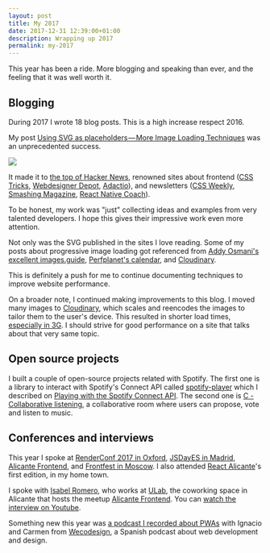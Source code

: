 ```yaml
---
layout: post
title: My 2017
date: 2017-12-31 12:39:00+01:00
description: Wrapping up 2017
permalink: my-2017
---
```


This year has been a ride. More blogging and speaking than ever, and the feeling that it was well worth it.

<!-- more -->

## Blogging
During 2017 I wrote 18 blog posts. This is a high increase respect 2016.


My post [Using SVG as placeholders — More Image Loading Techniques](/svg-placeholders) was an unprecedented success.

<img
 src="https://res.cloudinary.com/jmperez/image/upload/w_auto,f_auto,c_scale/v1509278557/jmperez-composition-primitive_j8zyfn.jpg"
    sizes="(max-width: 768px) 100vw, 684px" />

It made it to [the top of Hacker News](https://news.ycombinator.com/item?id=15696596), renowned sites about frontend ([CSS Tricks](https://css-tricks.com/svg-as-a-placeholder/), [Webdesigner Depot](https://www.webdesignerdepot.com/2017/11/popular-design-news-of-the-week-november-13-2017-november-19-2017/), [Adactio](https://adactio.com/links/13108)), and newsletters ([CSS Weekly](http://css-weekly.com/issue-290/), [Smashing Magazine](http://mailchi.mp/smashingmagazine/smashing-194-big-bang-relaunch-ux-and-fighting-scammers-1131597), [React Native Coach](http://reactnativecoach.com/issues/16)).

To be honest, my work was "just" collecting ideas and examples from very talented developers. I hope this gives their impressive work even more attention.

Not only was the SVG published in the sites I love reading. Some of my posts about progressive image loading got referenced from [Addy Osmani's excellent images.guide](https://images.guide/#-a-id-lazy-load-non-critical-images-href-lazy-load-non-critical-images-lazy-load-non-critical-images-a-), [Perfplanet's calendar](http://calendar.perfplanet.com/2017/progressive-image-loading-using-intersection-observer-and-sqip/), and [Cloudinary](https://cloudinary.com/blog/an_introduction_to_progressive_image_rendering).

This is definitely a push for me to continue documenting techniques to improve website performance.

On a broader note, I continued making improvements to this blog. I moved many images to [Cloudinary](https://cloudinary.com), which scales and reencodes the images to tailor them to the user's device. This resulted in shorter load times, [especially in 3G](https://twitter.com/jmperezperez/status/929039257808916480). I should strive for good performance on a site that talks about that very same topic.

## Open source projects
I built a couple of open-source projects related with Spotify. The first one is a library to interact with Spotify's Connect API called [spotify-player](https://github.com/JMPerez/spotify-player) which I described on [Playing with the Spotify Connect API](/spotify-connect-api). The second one is [C - Collaborative listening](https://github.com/JMPerez/c), a collaborative room where users can propose, vote and listen to music.

## Conferences and interviews
This year I spoke at [RenderConf 2017 in Oxford](/render-conf-oxford-2017), [JSDayES in Madrid](/jsdayes-madrid-2017), [Alicante Frontend](/speaking-alicante-frontend), and [Frontfest in Moscow](/frontfest-moscow-2017). I also attended [React Alicante](/react-alicante-2017)'s first edition, in my home town.

I spoke with [Isabel Romero](https://twitter.com/c_isabelromero), who works at [ULab](https://ulab.es), the coworking space in Alicante that hosts the meetup [Alicante Frontend](https://www.meetup.com/Alicante-Frontend/). You can [watch the interview on Youtube](https://www.youtube.com/watch?v=HLczq5ay8H0).

Something new this year was [a podcast I recorded about PWAs](/wecodesign-pwa) with Ignacio and Carmen from [Wecodesign](http://wecodesignpodcast.com), a Spanish podcast about web development and design.
